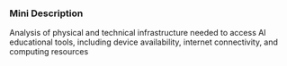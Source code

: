 ### Mini Description

Analysis of physical and technical infrastructure needed to access AI educational tools, including device availability, internet connectivity, and computing resources
